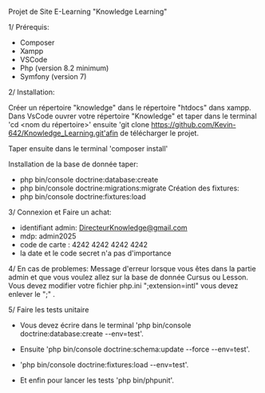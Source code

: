 Projet de Site E-Learning 
"Knowledge Learning"

1/ Prérequis:
- Composer
- Xampp
- VSCode
- Php (version 8.2 minimum)
- Symfony (version 7)

2/ Installation:

Créer un répertoire "knowledge" dans le répertoire "htdocs" dans xampp.
Dans VsCode ouvrer votre répertoire "Knowledge" et taper dans le terminal 'cd <nom du répertoire>' ensuite 'git clone https://github.com/Kevin-642/Knowledge_Learning.git'afin de télécharger le projet.

Taper ensuite dans le terminal 'composer install' 

Installation de la base de donnée taper:
 - php bin/console doctrine:database:create
 - php bin/console doctrine:migrations:migrate
Création des fixtures:
 - php bin/console doctrine:fixtures:load

3/ Connexion et Faire un achat:
- identifiant admin: DirecteurKnowledge@gmail.com
- mdp: admin2025
- code de carte : 4242 4242 4242 4242
- la date et le code secret n'a pas d'importance

4/ En cas de problemes:
Message d'erreur lorsque vous êtes dans la partie admin et que vous voulez allez sur la base de donnée Cursus ou Lesson. Vous devez modifier votre fichier php.ini ";extension=intl" vous devez enlever le ";" .

5/ Faire les tests unitaire
 - Vous devez écrire dans le terminal 'php bin/console doctrine:database:create --env=test'.

 - Ensuite 'php bin/console doctrine:schema:update --force --env=test'.

 - 'php bin/console doctrine:fixtures:load --env=test'.
 
 - Et enfin pour lancer les tests 'php bin/phpunit'.
